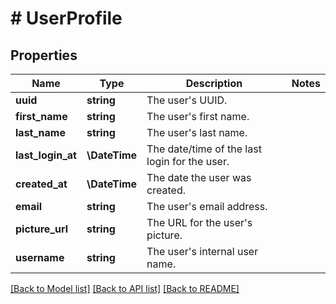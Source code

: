# # UserProfile

## Properties

Name | Type | Description | Notes
------------ | ------------- | ------------- | -------------
**uuid** | **string** | The user&#39;s UUID. |
**first_name** | **string** | The user&#39;s first name. |
**last_name** | **string** | The user&#39;s last name. |
**last_login_at** | **\DateTime** | The date/time of the last login for the user. |
**created_at** | **\DateTime** | The date the user was created. |
**email** | **string** | The user&#39;s email address. |
**picture_url** | **string** | The URL for the user&#39;s picture. |
**username** | **string** | The user&#39;s internal user name. |

[[Back to Model list]](../../README.md#models) [[Back to API list]](../../README.md#endpoints) [[Back to README]](../../README.md)
